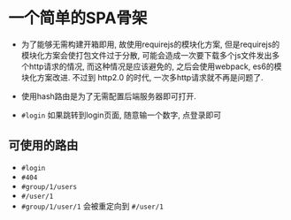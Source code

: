# 一个简单的SPA骨架

- 为了能够无需构建开箱即用, 故使用requirejs的模块化方案, 但是requirejs的模块化方案会使打包文件过于分散, 
可能会造成一次要下载多个js文件发出多个http请求的情况, 而这种情况是应该避免的, 之后会使用webpack, es6的模块化方案改进.
不过到 http2.0 的时代, 一次多http请求就不再是问题了.

- 使用hash路由是为了无需配置后端服务器即可打开.

- ```#login``` 如果跳转到login页面, 随意输一个数字, 点登录即可

## 可使用的路由
- ```#login```
- ```#404```
- ```#group/1/users```
- ```#/user/1```
- ```#group/1/user/1``` 会被重定向到 ```#/user/1```
